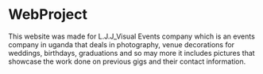 # WebProject
This website was made for L.J.J_Visual Events company which is an events company in uganda that deals in photography, venue decorations for weddings, birthdays, graduations and so may more it includes pictures that showcase the work done on previous gigs and their contact information.
